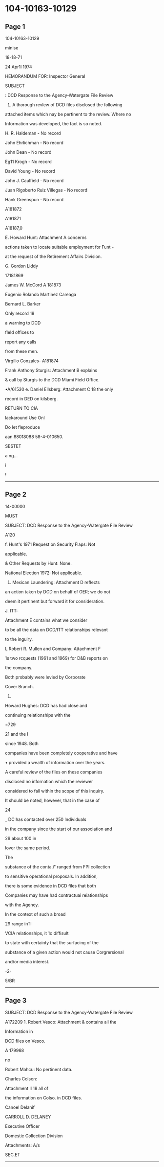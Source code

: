 # 104-10163-10129

## Page 1

104-10163-10129

minise

18-18-71

24 Apr1l 1974

HEMORANDUM FOR: Inspector General

SUBJECT

: DCD Response to the Agency-Watergate File Review

1. A thorough revlew of DCD files disclosed the following

attached items which nay be pertinent to the review. Where no

Information was developed, the fact is so noted.

H. R. Haldeman - No record

John Ehrlichman - No record

John Dean - No record

Eg11 Krogh - No record

David Young - No record

John J. Caulfield - No record

Juan Rigoberto Ruiz Villegas - No record

Hank Greenspun - No record

A181872

A181871

A18187,0

E. Howard Hunt: Attachment A concerns

actions taken to locate suitable employment for Funt -

at the request of the Retirement Affairs Division.

G. Gordon Liddy

17181869

James W. McCord A 181873

Eugenio Rolando Martinez Careaga

Bernard L. Barker

Only record 18

a warning to DCD

fleld offices to

report any calls

from these men.

Virgillo Conzales- A181874

Frank Anthony Sturgis: Attachment B explains

& call by Sturgis to the DCD Miami Field Office.

•A/61530 e. Daniel Ellsberg: Attachment C 18 the only

record in DED on kilsberg.

RETURN TO CIA

lackaround Use Onl

Do let fleproduce

aan 88018088 58-4-010650.

SESTET

a ng...

i

!

---

## Page 2

14-00000

MUST

SUBJECT: DCD Response to the Agency-Watergate File Review

A120

f. Hunt's 1971 Request on Security Flaps: Not

applicable.

& Other Requests by Hunt: None.

National Election 1972: Not applicable.

1. Mexican Laundering: Attachment D reflects

an action taken by DCD on behalf of OER; we do not

deem it pertinent but forward it for consideration.

J. ITT:

Attachment E contains what we consider

to be all the data on DCD/ITT relationships relevant

to the inguiry.

L Robert R. Mullen and Company: Attachment F

1s two rcquests (1961 and 1969) for D&B reports on

the company.

Both probably were levied by Corporate

Cover Branch.

1.

Howard Hughes: DCD has had close and

continuing relationships with the

=729

21 and the l

since 1948. Both

companies have been completely cooperative and have

• provided a wealth of information over the years.

A careful review of the files on these companies

disclosed no infornation which the reviewer

considered to fall within the scope of this inquiry.

It should be noted, however, that in the case of

24

_ DC has contacted over 250 Individuals

in the company since the start of our association and

29 about 100 in

lover the same period.

The

substance of the conta.i" ranged from FPI collecticn

to sensitive operational proposals. In addition,

there is some evidence in DCD files that both

Companies may have had contractuai reiationships

with the Agency.

In the context of such a broad

29 range inTi

VCIA relationships, it 1o diffisult

to state with certainty that the surfacing of the

substance of a given action would not cause Corgrersional

and/or media interest.

-2-

5/BR

---

## Page 3

SUBJECT: DCD Response to the Agency-Watergate File Review

A172209 1. Robert Vesco: Attachment & contains all the

Information in

DCD files on Vesco.

A 179968

no

Robert Mahcu: No pertinent data.

Charles Colson:

Attachment Il 18 all of

the information on Colso. in DCD files.

Canoel Delanif

CARROLL D. DELANEY

Executive Officer

Domestic Collection Division

Attachments: A/s

SEC.ET

---

